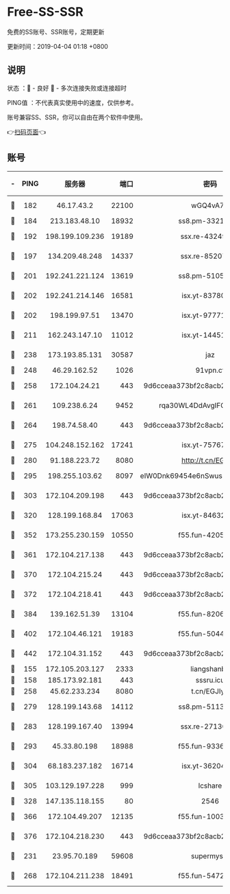 # Free-SS-SSR

免费的SS账号、SSR账号，定期更新

更新时间：2019-04-04 01:18 +0800

## 说明

状态     ：🙂 - 良好 🙁 - 多次连接失败或连接超时

PING值   ：不代表真实使用中的速度，仅供参考。

账号兼容SS、SSR，你可以自由在两个软件中使用。

👉[扫码页面](https://liesauer.github.io/Free-SS-SSR/)👈

## 账号

|-|PING|服务器|端口|密码|加密方式|区域|
|:----:|:----:|:-----:|-----:|:----:|:----:|:----:|
|🙂|182|46.17.43.2|22100|wGQ4vA7D|aes-256-gcm|RU|
|🙂|184|213.183.48.10|18932|ss8.pm-33211781|rc4-md5|RU|
|🙂|192|198.199.109.236|19189|ssx.re-43249557|aes-256-cfb|US|
|🙂|197|134.209.48.248|14337|ssx.re-85207480|aes-256-cfb|US|
|🙂|201|192.241.221.124|13619|ss8.pm-51057962|aes-256-cfb|US|
|🙂|202|192.241.214.146|16581|isx.yt-83780241|aes-256-cfb|US|
|🙂|202|198.199.97.51|13470|isx.yt-97771805|aes-256-cfb|US|
|🙂|211|162.243.147.10|11012|isx.yt-14451395|aes-256-cfb|US|
|🙂|238|173.193.85.131|30587|jaz|aes-256-cfb|US|
|🙂|248|46.29.162.52|1026|91vpn.cf|rc4-md5|RU|
|🙂|258|172.104.24.21|443|9d6cceaa373bf2c8acb22e60b6a58be6|aes-256-cfb|US|
|🙂|261|109.238.6.24|9452|rqa30WL4DdAvgIFG6Fs3znzTa|aes-256-cfb|FR|
|🙂|264|198.74.58.40|443|9d6cceaa373bf2c8acb22e60b6a58be6|aes-256-cfb|US|
|🙂|275|104.248.152.162|17241|isx.yt-75767202|aes-256-cfb|SG|
|🙂|280|91.188.223.72|8080|http://t.cn/EGJIyrl|rc4-md5|RU|
|🙂|295|198.255.103.62|8097|eIW0Dnk69454e6nSwuspv9DmS201tQ0D|aes-256-cfb|US|
|🙂|303|172.104.209.198|443|9d6cceaa373bf2c8acb22e60b6a58be6|aes-256-cfb|US|
|🙂|320|128.199.168.84|17063|isx.yt-84632014|aes-256-cfb|SG|
|🙂|352|173.255.230.159|10550|f55.fun-42056790|aes-256-cfb|US|
|🙂|361|172.104.217.138|443|9d6cceaa373bf2c8acb22e60b6a58be6|aes-256-cfb|US|
|🙂|370|172.104.215.24|443|9d6cceaa373bf2c8acb22e60b6a58be6|aes-256-cfb|US|
|🙂|372|172.104.218.41|443|9d6cceaa373bf2c8acb22e60b6a58be6|aes-256-cfb|US|
|🙂|384|139.162.51.39|13104|f55.fun-82060458|aes-256-cfb|SG|
|🙂|402|172.104.46.121|19183|f55.fun-50446313|aes-256-cfb|SG|
|🙂|442|172.104.31.152|443|9d6cceaa373bf2c8acb22e60b6a58be6|aes-256-cfb|US|
|🙂|155|172.105.203.127|2333|liangshanbo|chacha20|JP|
|🙂|158|185.173.92.181|443|sssru.icu|rc4-md5|RU|
|🙂|258|45.62.233.234|8080|t.cn/EGJIyrl|rc4-md5|CA|
|🙂|279|128.199.143.68|14112|ss8.pm-51133545|aes-256-cfb|SG|
|🙂|283|128.199.167.40|13994|ssx.re-27130562|aes-256-cfb|SG|
|🙂|293|45.33.80.198|18988|f55.fun-93362245|aes-256-cfb|US|
|🙂|304|68.183.237.182|16714|isx.yt-36204757|aes-256-cfb|SG|
|🙂|305|103.129.197.228|999|lcshare|aes-256-cfb|US|
|🙂|328|147.135.118.155|80|2546|chacha20|US|
|🙂|366|172.104.49.207|12135|f55.fun-10038011|aes-256-cfb|SG|
|🙂|376|172.104.218.230|443|9d6cceaa373bf2c8acb22e60b6a58be6|aes-256-cfb|US|
|🙁|231|23.95.70.189|59608|supermyssr|chacha20-ietf|US|
|🙁|268|172.104.211.238|18491|f55.fun-54724290|aes-256-cfb|US|
